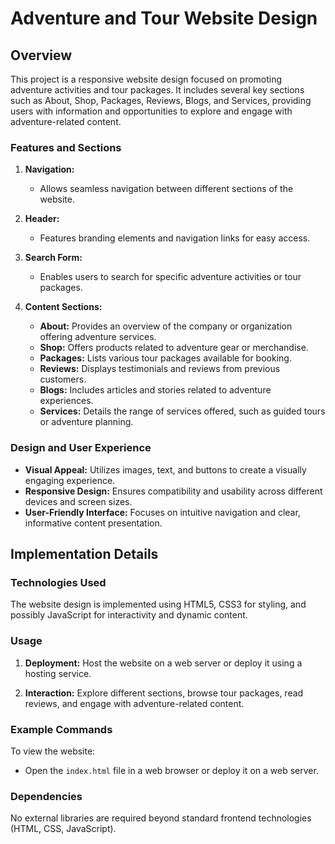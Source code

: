 # Adventure and Tour Website Design

## Overview

This project is a responsive website design focused on promoting adventure activities and tour packages. It includes several key sections such as About, Shop, Packages, Reviews, Blogs, and Services, providing users with information and opportunities to explore and engage with adventure-related content.

### Features and Sections

1. **Navigation:**
   - Allows seamless navigation between different sections of the website.

2. **Header:**
   - Features branding elements and navigation links for easy access.

3. **Search Form:**
   - Enables users to search for specific adventure activities or tour packages.

4. **Content Sections:**
   - **About:** Provides an overview of the company or organization offering adventure services.
   - **Shop:** Offers products related to adventure gear or merchandise.
   - **Packages:** Lists various tour packages available for booking.
   - **Reviews:** Displays testimonials and reviews from previous customers.
   - **Blogs:** Includes articles and stories related to adventure experiences.
   - **Services:** Details the range of services offered, such as guided tours or adventure planning.

### Design and User Experience

- **Visual Appeal:** Utilizes images, text, and buttons to create a visually engaging experience.
- **Responsive Design:** Ensures compatibility and usability across different devices and screen sizes.
- **User-Friendly Interface:** Focuses on intuitive navigation and clear, informative content presentation.

## Implementation Details

### Technologies Used

The website design is implemented using HTML5, CSS3 for styling, and possibly JavaScript for interactivity and dynamic content.

### Usage

1. **Deployment:**
   Host the website on a web server or deploy it using a hosting service.

2. **Interaction:**
   Explore different sections, browse tour packages, read reviews, and engage with adventure-related content.

### Example Commands

To view the website:
- Open the `index.html` file in a web browser or deploy it on a web server.

### Dependencies

No external libraries are required beyond standard frontend technologies (HTML, CSS, JavaScript).

